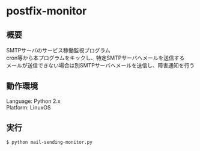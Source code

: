 # postfix-monitor

## 概要

SMTPサーバのサービス稼働監視プログラム  
cron等から本プログラムをキックし、特定SMTPサーバへメールを送信する  
メールが送信できない場合は別SMTPサーバへメールを送信し、障害通知を行う  

## 動作環境

Language: Python 2.x  
Platform: LinuxOS  

## 実行

```bash
$ python mail-sending-monitor.py
```
